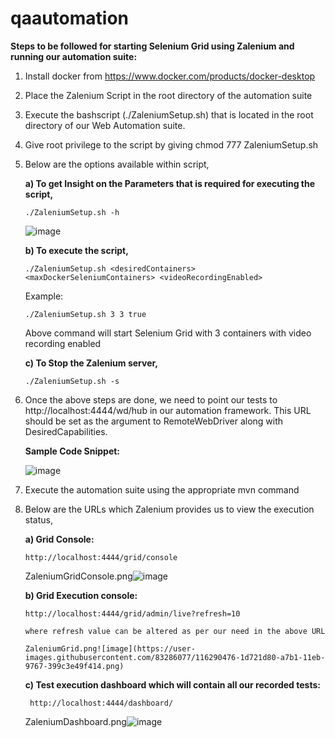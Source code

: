 # qaautomation

**Steps to be followed for starting Selenium Grid using Zalenium and running our automation suite:**

1) Install docker from https://www.docker.com/products/docker-desktop
2) Place the Zalenium Script in the root directory of the automation suite
3) Execute the bashscript (./ZaleniumSetup.sh) that is located in the root directory of our Web Automation suite.
4) Give root privilege to the script by giving chmod 777 ZaleniumSetup.sh
5) Below are the options available within script,

   **a) To get Insight on the Parameters that is required for executing the script,**

       ./ZaleniumSetup.sh -h 
      
      ![image](https://user-images.githubusercontent.com/83286077/116243141-3e704980-a784-11eb-8a77-076110e2d70c.png)

 
   **b) To execute the script,**
   
       ./ZaleniumSetup.sh <desiredContainers> <maxDockerSeleniumContainers> <videoRecordingEnabled>
   
      Example:
      
       ./ZaleniumSetup.sh 3 3 true
      
      Above command will start Selenium Grid with 3 containers with video recording enabled
   
   **c) To Stop the Zalenium server,**
   
       ./ZaleniumSetup.sh -s
    
 6) Once the above steps are done, we need to point our tests to http://localhost:4444/wd/hub in our automation framework. This URL should be set as the argument to     RemoteWebDriver along with DesiredCapabilities.
 
      **Sample Code Snippet:**
    
	![image](https://user-images.githubusercontent.com/83286077/116246310-7f1d9200-a787-11eb-93d7-75b9d6715805.png)
			
 7) Execute the automation suite using the appropriate mvn command
 8) Below are the URLs which Zalenium provides us to view the execution status,
 
    **a) Grid Console:**
    
        http://localhost:4444/grid/console
	
	ZaleniumGridConsole.png![image](https://user-images.githubusercontent.com/83286077/116290458-19460000-a7b1-11eb-8bd3-5fdc243ba8fe.png)

     
    **b) Grid Execution console:**
    
        http://localhost:4444/grid/admin/live?refresh=10
      
        where refresh value can be altered as per our need in the above URL
      
        ZaleniumGrid.png![image](https://user-images.githubusercontent.com/83286077/116290476-1d721d80-a7b1-11eb-9767-399c3e49f414.png)

      
    **c) Test execution dashboard which will contain all our recorded tests:**
    
         http://localhost:4444/dashboard/
	
	 ZaleniumDashboard.png![image](https://user-images.githubusercontent.com/83286077/116290499-24009500-a7b1-11eb-948c-2116ee4b3483.png)

   
   

